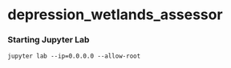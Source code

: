 # depression_wetlands_assessor

### Starting Jupyter Lab
```jupyter lab --ip=0.0.0.0 --allow-root```
